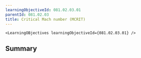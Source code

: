```yaml
---
learningObjectiveId: 081.02.03.01
parentId: 081.02.03
title: Critical Mach number (MCRIT)
---
```


```tsx eval
<LearningOBjectives learningObjectiveId={081.02.03.01} />
```

## Summary
